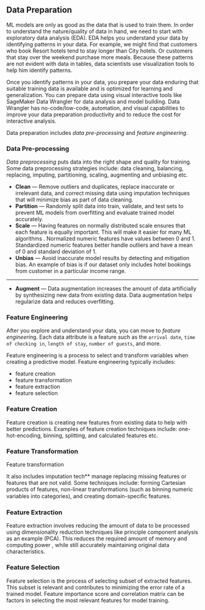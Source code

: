 ## Data Preparation

ML models are only as good as the data that is used to train them. In order to understand the nature/quality of data in hand, we need to start with exploratory data analysis (EDA). EDA helps you understand your data by identifying patterns in your data. For example, we might find that customers who book Resort hotels tend to stay longer than City hotels. Or customers that stay over the weekend purchase more meals. Because these patterns are not evident with data in tables, data scientists use visualization tools to help him identify patterns. 

Once you identify patterns in your data, you prepare your data enduring that suitable training data is available and is optimized for learning and generalization. You can prepare data using visual interactive tools like SageMaker Data Wrangler for data analysis and model building. Data Wrangler has no-code/low-code, automation, and visual capabilities to improve your data preparation productivity and to reduce the cost for interactive analysis.

Data preparation includes *data pre-processing* and *feature engineering*.

### Data Pre-processing

*Data preprocessing* puts data into the right shape and quality for training. Some data preprocessing strategies include: data cleaning, balancing, replacing, imputing, partitioning, scaling, augmenting and unbiasing etc.

* **Clean** — Remove outliers and duplicates, replace inaccurate or irrelevant data, and correct missing data using imputation techniques that will minimize bias as part of data cleaning.
* **Partition** — Randomly split data into train, validate, and test sets to prevent ML models from overfitting and evaluate trained model accurately.
* **Scale** — Having features on normally distributed scale ensures that each feature is equally important. This will make it easier for many ML algorithms . Normalized numeric features have values between 0 and 1. Standardized numeric features better handle outliers and have a mean of 0 and standard deviation of 1.
* **Unbias** — Avoid inaccurate model results by detecting and mitigation bias. An example of bias is if our dataset only includes hotel bookings from customer in a particular income range.
* **
* **Augment** — Data augmentation increases the amount of data artificially by synthesizing new data from existing data. Data augmentation helps regularize data and reduces overfitting.

### Feature Engineering

After you explore and understand your data, you can move to *feature engineerin*g. Each data attribute is a feature such as the `arrival date`, `time of checking in`, `length of stay`, `number of guests`, and more. 

Feature engineering is a process to select and transform variables when creating a predictive model. Feature engineering typically includes: 
* feature creation
* feature transformation
* feature extraction
* feature selection

### Feature Creation
Feature creation is creating new features from existing data to help with better predictions. Examples of feature creation techniques include: one-hot-encoding, binning, splitting, and calculated features etc.

### Feature Transformation
Feature transformation 

It also includes imputation tech** manage replacing missing features or features that are not valid. Some techniques include: forming Cartesian products of features, non-linear transformations (such as binning numeric variables into categories), and creating domain-speciﬁc features.

### Feature Extraction
Feature extraction involves reducing the amount of data to be processed using dimensionality reduction techniques like principle component analysis as an example (PCA). This reduces the required amount of memory and computing power , while still accurately maintaining original data characteristics.

### Feature Selection
Feature selection is the process of selecting subset of extracted features. This subset is relevant and contributes to minimizing the error rate of a trained model. Feature importance score and correlation matrix can be factors in selecting the most relevant features for model training.